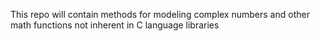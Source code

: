This repo will contain methods for modeling complex numbers and other math functions not inherent in C language libraries
